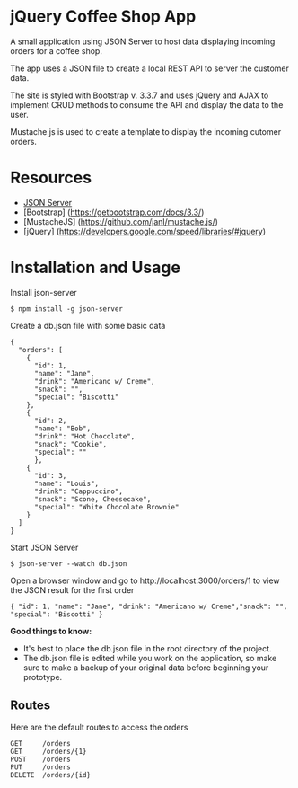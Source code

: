 # jQuery Coffee Shop App
A small application using JSON Server to host data displaying incoming orders for a coffee shop. 

The app uses a JSON file to create a local REST API to server the customer data. 

The site is styled with Bootstrap v. 3.3.7 and uses jQuery and AJAX to implement CRUD methods to consume the API and display the data to the user. 

Mustache.js is used to create a template to display the incoming cutomer orders.

# Resources
- [JSON Server](https://github.com/typicode/json-server)
- [Bootstrap] (https://getbootstrap.com/docs/3.3/)
- [MustacheJS] (https://github.com/janl/mustache.js/)
- [jQuery] (https://developers.google.com/speed/libraries/#jquery)

# Installation and Usage
Install json-server
```
$ npm install -g json-server
```

Create a db.json file with some basic data
```
{
  "orders": [
    {
      "id": 1,
      "name": "Jane",
      "drink": "Americano w/ Creme",
      "snack": "",
      "special": "Biscotti"
    },
    {
      "id": 2,
      "name": "Bob",
      "drink": "Hot Chocolate",
      "snack": "Cookie",
      "special": ""
      },
    {
      "id": 3,
      "name": "Louis",
      "drink": "Cappuccino",
      "snack": "Scone, Cheesecake",
      "special": "White Chocolate Brownie"
    }
  ]
}
```

Start JSON Server
```
$ json-server --watch db.json
```

Open a browser window and go to http://localhost:3000/orders/1 to view the JSON result for the first order
```
{ "id": 1, "name": "Jane", "drink": "Americano w/ Creme","snack": "", "special": "Biscotti" }
```
**Good things to know:**
- It's best to place the db.json file in the root directory of the project.
- The db.json file is edited while you work on the application, so make sure to make a backup of your original data before beginning your prototype. 

## Routes
Here are the default routes to access the orders
```
GET     /orders
GET     /orders/{1}
POST    /orders
PUT     /orders 
DELETE  /orders/{id}
```






